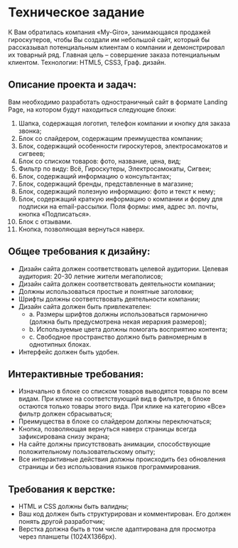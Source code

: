 # Техническое задание 

К Вам обратилась компания «My-Giro», занимающаяся продажей гироскутеров, чтобы Вы создали им небольшой сайт, который бы рассказывал потенциальным клиентам о компании и демонстрировал их товарный ряд. Главная цель – совершение заказа потенциальным клиентом. 
Технологии: HTML5, CSS3, Граф. дизайн.

## Описание проекта и задач:
Вам необходимо разработать одностраничный сайт в формате Landing Page, на котором будут находиться следующие блоки:
1. Шапка, содержащая логотип, телефон компании и кнопку для заказа звонка;
2. Блок со слайдером, содержащим преимущества компании;
3. Блок, содержащий особенности гироскутеров, электросамокатов и сигвеев;
4. Блок со списком товаров: фото, название, цена, вид;
5. Фильтр по виду: Всё, Гироскутеры, Электросамокаты, Сигвеи;
6. Блок, содержащий информацию о консультантах;
7. Блок, содержащий бренды, представленные в магазине;
8. Блок, содержащий полезную информацию: фото и текст к нему;
9. Блок, содержащий краткую информацию о компании и форму для подписки на email-рассылки. Поля формы: имя, адрес эл. почты, кнопка «Подписаться».
10. Блок с отзывами.
11. Кнопка, позволяющая вернуться наверх.

## Общее требования к дизайну:
- Дизайн сайта должен соответствовать целевой аудитории. Целевая аудитория: 20-30 летние жители мегаполисов;
- Дизайн сайта должен соответствовать деятельности компании;
- Должны использоваться простые и понятные заголовки;
- Шрифты должны соответствовать деятельности компании;
- Дизайн сайта должен быть привлекателен: 
  - a. Размеры шрифтов должны использоваться гармонично (должна быть предусмотрена некая иерархия размеров);
  - b. Используемые цвета должны помогать восприятию контента;
  - c. Свободное пространство должно быть равномерным в однотипных блоках.
- Интерфейс должен быть удобен.

## Интерактивные требования:
- Изначально в блоке со списком товаров выводятся товары по всем видам. При клике на соответствующий вид в фильтре, в блоке остаются только товары этого вида. При клике на категорию «Все» фильтр должен сбрасываться;
- Преимущества в блоке со слайдером должны переключаться;
- Кнопка, позволяющая вернуться наверх страницы всегда зафиксирована снизу экрана;
- На сайте должны присутствовать анимации, способствующие положительному пользовательскому опыту;
- Все интерактивные действия должны происходить без обновления страницы и без использования языков программирования.

## Требования к верстке:
- HTML и CSS должны быть валидны;
- Ваш код должен быть структурирован и комментирован. Его должен понять другой разработчик;
- Верстка должна быть в том числе адаптирована для просмотра через планшеты (1024X1366px).

